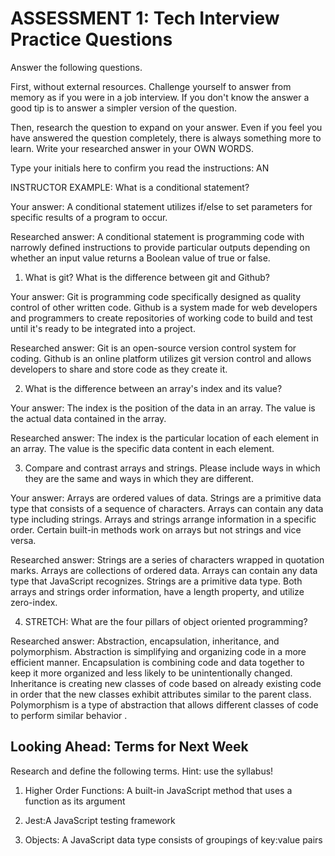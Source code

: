 # ASSESSMENT 1: Tech Interview Practice Questions

Answer the following questions.

First, without external resources. Challenge yourself to answer from memory as if you were in a job interview. If you don't know the answer a good tip is to answer a simpler version of the question.

Then, research the question to expand on your answer. Even if you feel you have answered the question completely, there is always something more to learn. Write your researched answer in your OWN WORDS.

Type your initials here to confirm you read the instructions: AN

INSTRUCTOR EXAMPLE: What is a conditional statement?

Your answer: A conditional statement utilizes if/else to set parameters for specific results of a program to occur.

Researched answer: A conditional statement is programming code with narrowly defined instructions to provide particular outputs depending on whether an input value returns a Boolean value of true or false.

1. What is git? What is the difference between git and Github?

Your answer: Git is programming code specifically designed as quality control of other written code. Github is a system made for web developers and programmers to create repositories of working code to build and test until it's ready to be integrated into a project.

Researched answer: Git is an open-source version control system for coding. Github is an online platform utilizes git version control and allows developers to share and store code as they create it.

2. What is the difference between an array's index and its value?

Your answer: The index is the position of the data in an array. The value is the actual data contained in the array.

Researched answer: The index is the particular location of each element in an array. The value is the specific data content in each element.

3. Compare and contrast arrays and strings. Please include ways in which they are the same and ways in which they are different.

Your answer: Arrays are ordered values of data. Strings are a primitive data type that consists of a sequence of characters. Arrays can contain any data type including strings. Arrays and strings arrange information in a specific order. Certain built-in methods work on arrays but not strings and vice versa.

Researched answer: Strings are a series of characters wrapped in quotation marks. Arrays are collections of ordered data. Arrays can contain any data type that JavaScript recognizes. Strings are a primitive data type. Both arrays and strings order information, have a length property, and utilize zero-index.

4. STRETCH: What are the four pillars of object oriented programming?

Researched answer: Abstraction, encapsulation, inheritance, and polymorphism.
Abstraction is simplifying and organizing code in a more efficient manner.
Encapsulation is combining code and data together to keep it more organized and less likely to be unintentionally changed.
Inheritance is creating new classes of code based on already existing code in order that the new classes exhibit attributes similar to the parent class.
Polymorphism is a type of abstraction that allows different classes of code to perform similar behavior .


## Looking Ahead: Terms for Next Week

Research and define the following terms. Hint: use the syllabus!

1. Higher Order Functions: A built-in JavaScript method that uses a function as its argument

2. Jest:A JavaScript testing framework

3. Objects: A JavaScript data type consists of groupings of key:value pairs
